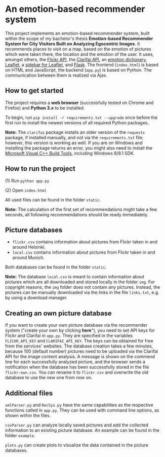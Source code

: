 # An emotion-based recommender system

This project implements an emotion-based recommender system, built within the scope of my bachelor's thesis **Emotion-based Recommender System for City Visitors Built on Analyzing Egocentric Images**. It recommends places to visit on a map, based on the emotion of pictures which were taken there, the location and the emotion of the user. It uses, amongst others, the [Flickr API](https://www.flickr.com/services/api/), the [Clarifai API](https://clarifai.com/developer/quick-start/), an [emotion dictionary](https://www.god-helmet.com/wp/whissel-dictionary-of-affect/index.htm), [Leaflet](http://leafletjs.com/), a [sidebar for Leaflet](https://github.com/Turbo87/sidebar-v2), and [Flask](http://flask.pocoo.org/). The frontend (`index.html`) is based on HTML and JavaScript, the backend (`app.py`) is based on Python. The communication between them is realized via Ajax.

## How to get started

The project requires a **web browser** (successfully tested on Chrome and Firefox) and **Python 3.x** to be installed.

To begin, run `pip install -r requirements.txt --upgrade` once before the first run to install the newest versions of all required Python packages.

**Note:** The `clarifai` package installs an older version of the `requests` package, if installed manually, and not via the `requirements.txt` file; however, this version is working as well. If you are on Windows and installing the package returns an error, you might also need to install the [Microsoft Visual C++ Build Tools](https://go.microsoft.com/fwlink/?LinkId=691126), including Windows 8/8.1 SDK.

## How to run the project

(1) Run `python app.py`

(2) Open `index.html`

All used files can be found in the folder `static`.

**Note:** The calculation of the first set of recommendations might take a few seconds, all following recommendations should be ready immediately.

## Picture databases

- `flickr.csv` contains information about pictures from Flickr taken in and around Helsinki.
- `local.csv` contains information about pictures from Flickr taken in and around Munich.

Both databases can be found in the folder `static`.

**Note:** The database `local.csv` is meant to contain information about pictures which are all downloaded and stored locally in the folder `img`. For copyright reasons, the `img` folder does not contain any pictures. Instead, the pictures can be manually downloaded via the links in the file `links.txt`, e.g. by using a download manager.

## Creating an own picture database

If you want to create your own picture database via the recommender system ("create your own by clicking **here**"), you need to set API keys for Flickr and Clarifai in `app.py`. They are specified in the variables `FLICKR_API_KEY` and `CLARIFAI_API_KEY`. The keys can be obtained for free from the services' websites. The database creation takes a few minutes, because 100 (default number) pictures need to be uploaded via the Clarifai API for the image content analysis. A message is shown on the commend line for each successfully analyzed picture, and the browser sends a notification when the database has been successfully stored in the file `flickr-own.csv`. You can rename it to `flickr.csv` and overwrite the old database to use the new one from now on.

## Additional files

`xmlParser.py` and `RecSys.py` have the same capabilities as the respective functions called in `app.py`. They can be used with command line options, as shown within the files.

`csvParser.py` can analyze locally saved pictures and add the collected information to an existing picture database. An example can be found in the folder `example`.

`plots.py` can create plots to visualize the data contained in the picture databases.
